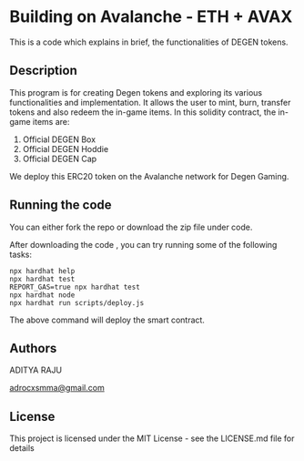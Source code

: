 # Building on Avalanche - ETH + AVAX

This is a code which explains in brief, the functionalities of DEGEN tokens.

## Description

This program is for creating Degen tokens and exploring its various functionalities and implementation. It allows the user to mint, burn, transfer tokens and also redeem the in-game items. In this solidity contract, the in-game items are:
1. Official DEGEN Box
2. Official DEGEN Hoddie
3. Official DEGEN Cap

We deploy this ERC20 token on the Avalanche network for Degen Gaming.

## Running the code

You can either fork the repo or download the zip file under code.

After downloading the code , you can 
try running some of the following tasks:

```shell
npx hardhat help
npx hardhat test
REPORT_GAS=true npx hardhat test
npx hardhat node
npx hardhat run scripts/deploy.js
```

The above command will deploy the smart contract.

## Authors

ADITYA RAJU

adrocxsmma@gmail.com


## License

This project is licensed under the MIT License - see the LICENSE.md file for details
